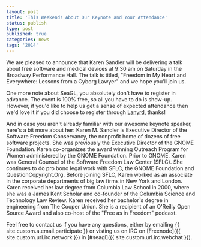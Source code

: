 ```yaml
---
layout: post
title: 'This Weekend! About Our Keynote and Your Attendance'
status: publish
type: post
published: true
categories: news
tags: '2014'
---
```


We are pleased to announce that Karen Sandler will be delivering a talk about free software and medical devices at 9:30 am on Saturday in the Broadway Performance Hall. The talk is titled, "Freedom in My Heart and Everywhere: Lessons from a Cyborg Lawyer" and we hope you'll join us.

One more note about SeaGL, you absolutely don't have to register in advance. The event is 100% free, so all you have to do is show-up. However, if you'd like to help us get a sense of expected attendance then we'd love it if you did choose to register through [Lanyrd](http://lanyrd.com/2014/seagl/), thanks!

And in case you aren't already familiar with our awesome keynote speaker, here's a bit more about her: Karen M. Sandler is Executive Director of the Software Freedom Conservancy, the nonprofit home of dozens of free software projects. She was previously the Executive Director of the GNOME Foundation. Karen co-organizes the award winning Outreach Program for Women administered by the GNOME Foundation. Prior to GNOME, Karen was General Counsel of the Software Freedom Law Center (SFLC). She continues to do pro bono legal work with SFLC, the GNOME Foundation and QuestionCopyright.Org. Before joining SFLC, Karen worked as an associate in the corporate departments of big law firms in New York and London. Karen received her law degree from Columbia Law School in 2000, where she was a James Kent Scholar and co-founder of the Columbia Science and Technology Law Review. Karen received her bachelor¹s degree in engineering from The Cooper Union. She is a recipient of an O'Reilly Open Source Award and also co-host of the "Free as in Freedom" podcast.

Feel free to contact us if you have any questions, either by
emailing {{ site.custom.a.email.participate }}
or visting us on IRC on
[Freenode]({{ site.custom.url.irc.network }}) in
[#seagl]({{ site.custom.url.irc.webchat }}).
